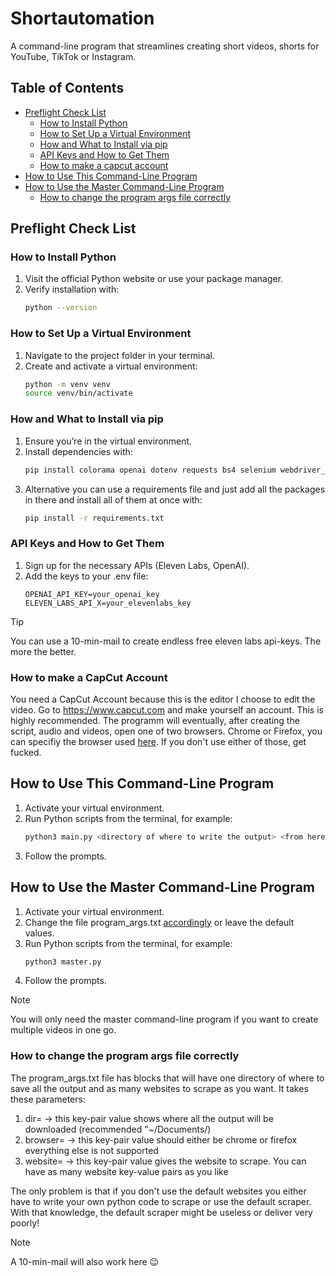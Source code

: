 # Shortautomation

A command-line program that streamlines creating short videos, shorts for YouTube, TikTok or Instagram.

## Table of Contents
- [Preflight Check List](#preflight-check-list)
  - [How to Install Python](#how-to-install-python)
  - [How to Set Up a Virtual Environment](#how-to-set-up-a-virtual-environment)
  - [How and What to Install via pip](#how-and-what-to-install-via-pip)
  - [API Keys and How to Get Them](#api-keys-and-how-to-get-them)
  - [How to make a capcut account](#How-to-make-a-capcut-account)
- [How to Use This Command-Line Program](#how-to-use-this-command-line-program)
- [How to Use the Master Command-Line Program](#how-to-use-the-master-command-line-program)
   - [How to change the program args file correctly](#how-to-change-the-program-args-file-correctly)


## Preflight Check List

### How to Install Python
1. Visit the official Python website or use your package manager.  
2. Verify installation with:  
   ```bash
   python --version
   ```


### How to Set Up a Virtual Environment
1. Navigate to the project folder in your terminal.  
2. Create and activate a virtual environment:  
   ```bash
   python -m venv venv
   source venv/bin/activate
   ```


### How and What to Install via pip
1. Ensure you’re in the virtual environment.  
2. Install dependencies with:  
   ```bash
   pip install colorama openai dotenv requests bs4 selenium webdriver_manager yt-dlp ffmpeg-python elevenlabs google-auth google-auth-oauthlib google-auth-httplib2 google-api-python-client
   ```
3. Alternative you can use a requirements file and just add all the packages in there and install all of them at once with:
   ```bash
   pip install -r requirements.txt
   ```


### API Keys and How to Get Them
1. Sign up for the necessary APIs (Eleven Labs, OpenAI).  
2. Add the keys to your .env file:
   ```
   OPENAI_API_KEY=your_openai_key
   ELEVEN_LABS_API_X=your_elevenlabs_key
   ```
> [!TIP]
> You can use a 10-min-mail to create endless free eleven labs api-keys. The more the better.


### How to make a CapCut Account
You need a CapCut Account because this is the editor I choose to edit the video.
Go to https://www.capcut.com and make yourself an account. This is highly recommended.
The programm will eventually, after creating the script, audio and videos, open one of two browsers.
Chrome or Firefox, you can specifiy the browser used [here](#how-to-change-the-program-args-file-correctly). If you don't use either of those, get fucked.


## How to Use This Command-Line Program
1. Activate your virtual environment.
2. Run Python scripts from the terminal, for example:  
   ```bash
   python3 main.py <directory of where to write the output> <from here on only args are websites to scrape> ...
   ```
3. Follow the prompts.


## How to Use the Master Command-Line Program
1. Activate your virtual environment.
2. Change the file program_args.txt [accordingly](#how-to-change-the-program-args-file-correctly) or leave the default values.
3. Run Python scripts from the terminal, for example:  
   ```bash
   python3 master.py
   ```
4. Follow the prompts.

> [!NOTE]
> You will only need the master command-line program if you want to create multiple videos in one go.

### How to change the program args file correctly
The program_args.txt file has blocks that will have one directory of where to save all the output and as many websites to scrape as you want. It takes these parameters:

1. dir=<value in form of a string> -> this key-pair value shows where all the output will be downloaded (recommended "~/Documents/<projectname>)
2. browser=<value in form of a str> -> this key-pair value should either be chrome or firefox everything else is not supported
3. website=<value in form of a str> -> this key-pair value gives the website to scrape. You can have as many website key-value pairs as you like

The only problem is that if you don't use the default websites you either have to write your own python code to scrape or use the default scraper.
With that knowledge, the default scraper might be useless or deliver very poorly!

> [!NOTE]
> A 10-min-mail will also work here 😉